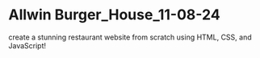 # Allwin Burger_House_11-08-24
 create a stunning restaurant website from scratch using HTML, CSS, and JavaScript!
